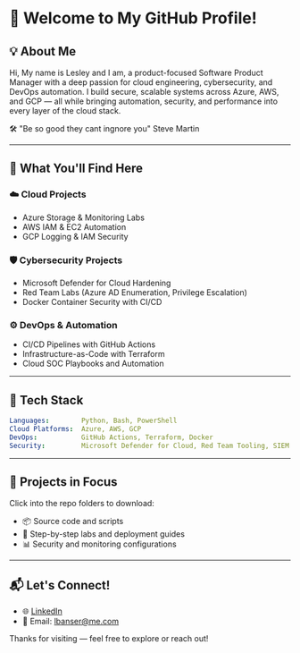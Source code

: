 # 👋 Welcome to My GitHub Profile!

## 💡 About Me
Hi, My name is Lesley and I am, a product-focused Software Product Manager with a deep passion for cloud engineering, cybersecurity, and DevOps automation. I build secure, scalable systems across Azure, AWS, and GCP — all while bringing automation, security, and performance into every layer of the cloud stack.

🛠️ "Be so good they cant ingnore you" Steve Martin 

---

## 🔧 What You'll Find Here

### ☁️ **Cloud Projects**
- Azure Storage & Monitoring Labs
- AWS IAM & EC2 Automation
- GCP Logging & IAM Security

### 🛡️ **Cybersecurity Projects**
- Microsoft Defender for Cloud Hardening
- Red Team Labs (Azure AD Enumeration, Privilege Escalation)
- Docker Container Security with CI/CD

### ⚙️ **DevOps & Automation**
- CI/CD Pipelines with GitHub Actions
- Infrastructure-as-Code with Terraform
- Cloud SOC Playbooks and Automation

---

## 🚀 Tech Stack
```yaml
Languages:        Python, Bash, PowerShell
Cloud Platforms:  Azure, AWS, GCP
DevOps:           GitHub Actions, Terraform, Docker
Security:         Microsoft Defender for Cloud, Red Team Tooling, SIEM Integration
```

---

## 📌 Projects in Focus
Click into the repo folders to download:
- 📦 Source code and scripts
- 📄 Step-by-step labs and deployment guides
- 📊 Security and monitoring configurations

---

## 📬 Let's Connect!
- 🌐 [LinkedIn](https://linkedin.com/)
- 📧 Email: lbanser@me.com

Thanks for visiting — feel free to explore or reach out!
